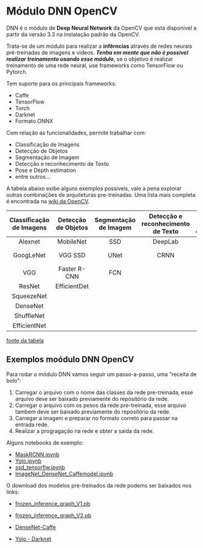 # Módulo DNN OpenCV

DNN é o módulo de **Deep Neural Network** da OpenCV que está disponivel a partir da versão 3.3 na instalação padrão da OpenCV. 

Trata-se de um módulo para realizar a **infêrncias** através de redes neurais pré-treinadas de imagens e videos. ***Tenha em mente que não é possivel realizar treinamento  usando esse módulo***, se o objetivo é realizar treinamento de uma rede neural, use frameworks como TensorFlow ou Pytorch.
 
Tem suporte para os principais frameworks:
    
  - Caffe
  - TensorFlow
  - Torch
  - Darknet
  - Formato ONNX

Com relação as funcionalidades, permite trabalhar com:

- Classificação de Imagens
- Detecção de Objetos
- Segmentação de Imagem
- Detecção e reconhecimento de Texto
- Pose e Depth estimation
- entre outros...

A tabela abaixo exibe alguns exemplos possiveis, vale a pena explorar outras combinações de arquiteturas pre-treinadas. Uma lista mais completa é encontrada na [wiki da OpenCV](https://github.com/opencv/opencv/wiki/Deep-Learning-in-OpenCV). 

Classificação de Imagens|Detecção de Objetos|Segmentação de Imagem|Detecção e reconhecimento de Texto|Human Pose estimation|Detecção de face e pessoas
:---:|:---:|:---:|:---:|:---:|:---:
Alexnet|MobileNet| SSD|	DeepLab|	Easy OCR	|Open Pose|	Open Face
GoogLeNet|	VGG SSD|	UNet|	CRNN|	Alpha Pose|	Torchreid
VGG	|Faster R-CNN	|FCN| | |Mobile FaceNet
ResNet|	EfficientDet|	|	| |		OpenCVFaceDetector
SqueezeNet	|				
DenseNet		|			
ShuffleNet	|				
EfficientNet|					

[fonte da tabela](https://learnopencv.com/deep-learning-with-opencvs-dnn-module-a-definitive-guide/)


## Exemplos moódulo DNN OpenCV

 Para rodar o módulo DNN vamos seguir um passo-a-passo, uma "receita de bolo":

1. Carregar o arquivo com o nome das classes da rede pre-treinada, esse arquivo deve ser baixado previamente do repositório da rede.
2. Carregar o arquivo com os pesos da rede pre-treinada, esse arquivo tambem deve ser baixado previamente do repositório da rede.
3. Carregar a imagem e preparar no formato correto para passar na entrada rede. 
4. Realizar a progragação na rede e obter a saida da rede.

Alguns notebooks de exemplo:

- [MaskRCNN.ipynb](MaskRCNN.ipynb)
- [Yolo.ipynb](Yolo.ipynb)
- [ssd_tensorflw.ipynb](ssd_tensorflw.ipynb)
- [ImageNet_DenseNet_Caffemodel.ipynb](ImageNet_DenseNet_Caffemodel.ipynb)

O download dos modelos pre-treinados da rede podems ser baixados nos links:

- [frozen_inference_graph_V1.pb](https://drive.google.com/open?id=1sDn1guYV6oj-AeYuC-riGRh4kv9XBTMz)

- [frozen_inference_graph_V2.pb](https://drive.google.com/open?id=1EU6tVcDNLNwv-pbJUXL7wYUchFHxr5fw )

- [DenseNet-Caffe](https://github.com/shicai/DenseNet-Caffe)

- [Yolo - Darknet](https://pjreddie.com/darknet/yolo/)

